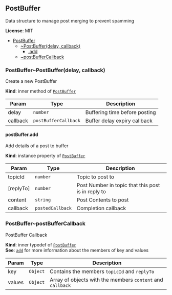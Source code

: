 <a name="classes.module_PostBuffer"></a>
## PostBuffer
Data structure to manage post merging to prevent spamming

**License**: MIT  

* [PostBuffer](#classes.module_PostBuffer)
  * [~PostBuffer(delay, callback)](#classes.module_PostBuffer..PostBuffer)
    * [.add](#classes.module_PostBuffer..PostBuffer+add)
  * [~postBufferCallback](#classes.module_PostBuffer..postBufferCallback)

<a name="classes.module_PostBuffer..PostBuffer"></a>
### PostBuffer~PostBuffer(delay, callback)
Create a new PostBuffer

**Kind**: inner method of <code>[PostBuffer](#classes.module_PostBuffer)</code>  

| Param | Type | Description |
| --- | --- | --- |
| delay | <code>number</code> | Buffering time before posting |
| callback | <code>postBufferCallback</code> | Buffer delay expiry callback |

<a name="classes.module_PostBuffer..PostBuffer+add"></a>
#### postBuffer.add
Add details of a post to buffer

**Kind**: instance property of <code>[PostBuffer](#classes.module_PostBuffer..PostBuffer)</code>  

| Param | Type | Description |
| --- | --- | --- |
| topicId | <code>number</code> | Topic to post to |
| [replyTo] | <code>number</code> | Post Number in topic that this post is in reply to |
| content | <code>string</code> | Post Contents to post |
| callback | <code>postedCallback</code> | Completion callback |

<a name="classes.module_PostBuffer..postBufferCallback"></a>
### PostBuffer~postBufferCallback
PostBuffer Callback

**Kind**: inner typedef of <code>[PostBuffer](#classes.module_PostBuffer)</code>  
**See**: [`add`](#classes.module_PostBuffer..PostBuffer+add) for more information about the members of key and values  

| Param | Type | Description |
| --- | --- | --- |
| key | <code>Object</code> | Contains the members `topicId` and `replyTo` |
| values | <code>Object</code> | Array of objects with the members `content` and `callback` |

